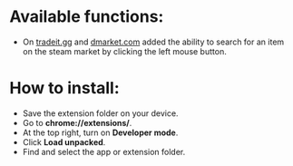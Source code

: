 # Available functions:
   - On 
   [tradeit.gg](http://tradeit.gg) and [dmarket.com](https://dmarket.com/ingame-items/item-list/csgo-skins) added the ability to search for an item on the steam market by clicking the left mouse button.
# How to install:
   - Save the extension folder on your device. 
   - Go to 
   **chrome://extensions/**.
   - At the top right, turn on 
   **Developer mode**.
   - Click 
   **Load unpacked**.
   - Find and select the app or extension folder.
